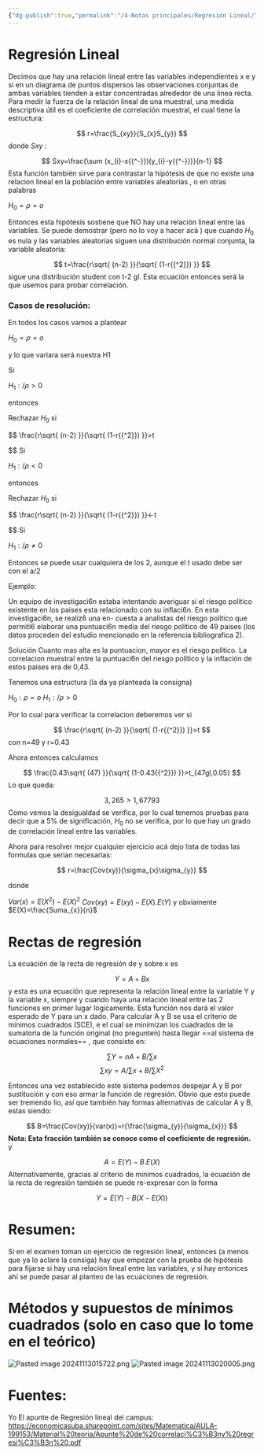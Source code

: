 ```yaml
---
{"dg-publish":true,"permalink":"/4-Notas principales/Regresión Lineal/"}
---
```


# Regresión Lineal
Decimos que hay una relación lineal entre las variables independientes x e y  si en un diagrama de puntos dispersos las observaciones conjuntas de ambas variables tienden a estar concentradas alrededor de una linea recta.  Para medir la fuerza de la relación lineal de una muestral, una medida descriptiva útil es el coeficiente de correlación muestral, el cual tiene la estructura:

$$
r=\frac{S_{xy}}{S_{x}S_{y}}
$$
donde $Sxy$ :

$$
Sxy=\frac{\sum (x_{i}-x{{^-}})(y_{i}-y{{^-}})}{n-1}
$$
Esta función también sirve para contrastar la hipótesis de que no existe una relacion lineal en la población entre variables aleatorias , o en otras palabras 

$H_{0}=\rho=o$

Entonces esta hipótesis sostiene que NO hay una relación lineal entre las variables. Se puede demostrar (pero no lo voy a hacer acá ) que cuando $H_{0}$ es nula  y las variables aleatorias siguen una distribución normal conjunta, la variable aleatoria:

$$
t=\frac{r\sqrt{ (n-2) }}{\sqrt{ (1-r{{^2}}) }}
$$
sigue una distribución student con t-2 gl. Esta ecuación entonces será la que usemos para probar correlación.

### Casos de resolución: 

En todos los casos vamos a plantear 

$H_{0}=\rho=o$

y lo que variara será nuestra H1

Si 

$H_{1}:/\rho>0$

entonces 

Rechazar $H_{0}$ si 

$$
\frac{r\sqrt{ (n-2) }}{\sqrt{ (1-r{{^2}}) }}>t

$$
Si 

$H_{1}:/\rho<0$

entonces 

Rechazar $H_{0}$ si 

$$
\frac{r\sqrt{ (n-2) }}{\sqrt{ (1-r{{^2}}) }}<-t

$$
Si 

$H_{1}:/\rho≠0$

Entonces se puede usar cualquiera de los 2, aunque el t usado debe ser con el a/2

Ejemplo:

Un equipo de investigaci6n estaba intentando averiguar si el riesgo político existente en
los paises esta relacionado con su inflaci6n. En esta investigaci6n, se realiz6 una en-
cuesta a analistas del riesgo político que permiti6 elaborar una puntuaci6n media del
riesgo político de 49 paises (los datos proceden del estudio mencionado en la referencia
bibliografica 2).

Solución
Cuanto mas alta es la puntuacion, mayor es el riesgo politico. La correlacion muestral
entre la puntuaci6n del riesgo político y la inflación de estos paises era de 0,43.

Tenemos una estructura (la da ya planteada la consigna)

$H_{0}:\rho=o$
$H_{1}:/\rho>0$

Por lo cual para verificar la correlacion deberemos ver si 

$$
\frac{r\sqrt{ (n-2) }}{\sqrt{ (1-r{{^2}}) }}>t
$$
con n=49 y r=0.43

Ahora entonces calculamos 

$$
\frac{0.43\sqrt{ (47) }}{\sqrt{ (1-0.43{{^2}}) }}>t_{47gl,0.05}
$$
Lo que queda:

$$
3,265>1,67793
$$
Como vemos la desigualdad se verifica, por lo cual tenemos pruebas para decir que a 5% de significación, $H_{0}$ no se verifica, por lo que hay un grado de correlación lineal entre las variables.

Ahora para resolver mejor cualquier ejercicio acá dejo lista de todas las formulas que serian necesarias:


$$
r=\frac{Cov(xy)}{\sigma_{x}\sigma_{y}}
$$

donde 

$Var(x)=E(X{^2})-E(X){^2}$
$Cov(xy)=E(xy)-E(X).E(Y)$
y obviamente $E(X)=\frac{Suma_{x}}{n}$


# Rectas de regresión 

La ecuación de la recta de regresión de  y sobre x es 

$$
Y=A+Bx 
$$
y esta es una ecuación que representa la relación lineal entre la variable Y y la variable x, siempre y cuando haya una relación lineal entre las 2 funciones en primer lugar lógicamente. Esta función nos dará el valor esperado de Y para un x dado. Para calcular A y B se usa el criterio de mínimos cuadrados (SCE), e el cual se minimizan los cuadrados de la sumatoria de la función original (no pregunten) hasta llegar ==al sistema de ecuaciones normales== , que consiste en:

$$
\sum Y=nA+B/\sum x
$$
$$
\sum xy=A/\sum x+B/\sum X{{^2}}
$$

Entonces una vez establecido este sistema podemos despejar A y B por sustitución y con eso armar la función de regresión. Obvio que esto puede ser tremendo lio, así que también hay formas alternativas de calcular A y B, estas siendo:

$$
B=\frac{Cov(xy)}{var(x)}=r{\frac{\sigma_{y}}{\sigma_{x}}}
$$
**Nota: Esta fracción también se conoce como el coeficiente de regresión.** 
y 


$$
A=E(Y)-B.E(X)
$$
Alternativamente, gracias al criterio de mínimos cuadrados,  la ecuación de la recta de regresión también se puede re-expresar con la forma 

$$
Y= E(Y)-B(X-E(X))
$$
# Resumen:

Si en el examen toman un ejercicio de regresión lineal, entonces (a menos que ya lo aclare la consiga) hay que empezar con la prueba de hipótesis para fijarse si hay una relación lineal entre las variables, y si hay entonces ahí se puede pasar al planteo de las ecuaciones de regresión. 

# Métodos y supuestos de mínimos cuadrados (solo en caso que lo tome en el teórico)

![Pasted image 20241113015722.png](/img/user/0-Imagenes/Pasted%20image%2020241113015722.png)
![Pasted image 20241113020005.png](/img/user/0-Imagenes/Pasted%20image%2020241113020005.png)

# Fuentes:

Yo
El apunte de Regresión lineal del campus: https://economicasuba.sharepoint.com/sites/Matematica/AULA-199153/Material%20teoria/Apunte%20de%20correlaci%C3%B3ny%20regresi%C3%B3n%20.pdf

